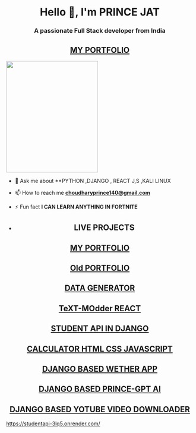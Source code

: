 <h1 align="center">Hello 👋, I'm PRINCE JAT</h1>
<h3 align="center">A passionate Full Stack developer from India</h3>
<center><h2><a href="https://prince-python.github.io/PrinceJat/" />MY PORTFOLIO</a></h2></center>
<img src="https://i.pinimg.com/originals/e4/26/70/e426702edf874b181aced1e2fa5c6cde.gif" height="300px" width="70%">


- 💬 Ask me about **PYTHON ,DJANGO , REACT J,S ,KALI LINUX

- 📫 How to reach me **choudharyprince140@gmail.com**

- ⚡ Fun fact **I CAN LEARN ANYTHING IN FORTNITE**
- <center><h2>LIVE PROJECTS</h2></center>
<center><h2><a href="https://prince-python.github.io/PrinceJat/" />MY PORTFOLIO</a></h2></center>
<center><h2><a href="https://princejathere.000webhostapp.com/" />Old PORTFOLIO</a></h2></center>
<center><h2><a href="https://dark-fake.vercel.app/" />DATA GENERATOR </a></h2></center>
<center><h2><a href="https://prince-python.github.io/TEXT-Modder/" />TeXT-MOdder REACT</a></h2></center>
<center><h2><a href="https://studentapi-3lq5.onrender.com/" />STUDENT API IN DJANGO </a></h2></center>
<center><h2><a href="https://princejathere.000webhostapp.com/calculator.php" />CALCULATOR HTML CSS JAVASCRIPT</a></h2></center>
<center><h2><a href="https://live-wether-app-using-django-plaj.vercel.app/" />DJANGO BASED WETHER APP</a></h2></center>
<center><h2><a href="https://chat-gpt-clone-in-django-with-ai-generation.vercel.app/" />DJANGO BASED PRINCE-GPT AI </a></h2></center>
<center><h2><a href="https://django-youtube-video-downloader-atdfc96l1-prince-python.vercel.app/" />DJANGO BASED YOTUBE VIDEO DOWNLOADER</a></h2></center>



https://studentapi-3lq5.onrender.com/



